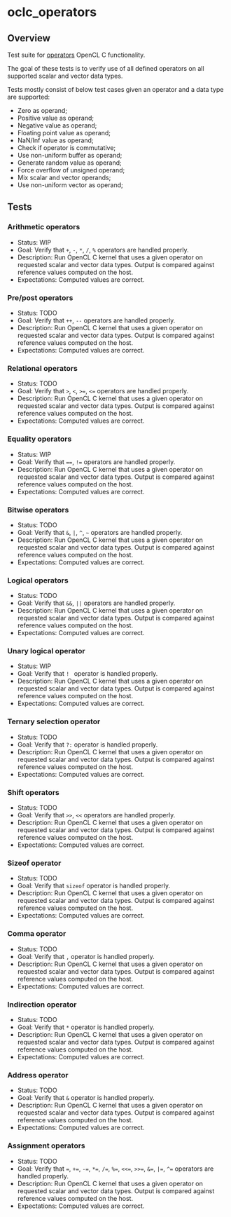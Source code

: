 # oclc_operators

## Overview
Test suite for 
[operators](https://www.khronos.org/registry/OpenCL/specs/2.2/html/OpenCL_C.html#operators) 
OpenCL C functionality.

The goal of these tests is to verify use of all defined operators on all supported scalar and vector data types. 

Tests mostly consist of below test cases given an operator and a data type are supported:
* Zero as operand;
* Positive value as operand;
* Negative value as operand;
* Floating point value as operand;
* NaN/Inf value as operand;
* Check if operator is commutative;
* Use non-uniform buffer as operand;
* Generate random value as operand;
* Force overflow of unsigned operand;
* Mix scalar and vector operands;
* Use non-uniform vector as operand;

## Tests

### Arithmetic operators
* Status: WIP
* Goal: Verify that `+`, `-`, `*`, `/`, `%` operators are handled properly.
* Description: Run OpenCL C kernel that uses a given operator on requested scalar and vector 
data types. Output is compared against reference values computed on the host.
* Expectations: Computed values are correct.

### Pre/post operators
* Status: TODO
* Goal: Verify that `++`, `--` operators are handled properly.
* Description: Run OpenCL C kernel that uses a given operator on requested scalar and vector 
data types. Output is compared against reference values computed on the host.
* Expectations: Computed values are correct.

### Relational operators
* Status: TODO
* Goal: Verify that `>`, `<`, `>=`, `<=` operators are handled properly.
* Description: Run OpenCL C kernel that uses a given operator on requested scalar and vector 
data types. Output is compared against reference values computed on the host.
* Expectations: Computed values are correct.

### Equality operators
* Status: WIP
* Goal: Verify that `==`, `!=` operators are handled properly.
* Description: Run OpenCL C kernel that uses a given operator on requested scalar and vector 
data types. Output is compared against reference values computed on the host.
* Expectations: Computed values are correct.

### Bitwise operators
* Status: TODO
* Goal: Verify that `&`, `|`, `^`, `~` operators are handled properly.
* Description: Run OpenCL C kernel that uses a given operator on requested scalar and vector 
data types. Output is compared against reference values computed on the host.
* Expectations: Computed values are correct.

### Logical operators
* Status: TODO
* Goal: Verify that `&&`, `||` operators are handled properly.
* Description: Run OpenCL C kernel that uses a given operator on requested scalar and vector 
data types. Output is compared against reference values computed on the host.
* Expectations: Computed values are correct.

### Unary logical operator
* Status: WIP
* Goal: Verify that `! ` operator is handled properly.
* Description: Run OpenCL C kernel that uses a given operator on requested scalar and vector 
data types. Output is compared against reference values computed on the host.
* Expectations: Computed values are correct.

### Ternary selection operator
* Status: TODO
* Goal: Verify that `?:` operator is handled properly.
* Description: Run OpenCL C kernel that uses a given operator on requested scalar and vector 
data types. Output is compared against reference values computed on the host.
* Expectations: Computed values are correct.

### Shift operators
* Status: TODO
* Goal: Verify that `>>`, `<<` operators are handled properly.
* Description: Run OpenCL C kernel that uses a given operator on requested scalar and vector 
data types. Output is compared against reference values computed on the host.
* Expectations: Computed values are correct.

### Sizeof operator
* Status: TODO
* Goal: Verify that `sizeof` operator is handled properly.
* Description: Run OpenCL C kernel that uses a given operator on requested scalar and vector 
data types. Output is compared against reference values computed on the host.
* Expectations: Computed values are correct.

### Comma operator
* Status: TODO
* Goal: Verify that `,` operator is handled properly.
* Description: Run OpenCL C kernel that uses a given operator on requested scalar and vector 
data types. Output is compared against reference values computed on the host.
* Expectations: Computed values are correct.

### Indirection operator
* Status: TODO
* Goal: Verify that `*` operator is handled properly.
* Description: Run OpenCL C kernel that uses a given operator on requested scalar and vector 
data types. Output is compared against reference values computed on the host.
* Expectations: Computed values are correct.

### Address operator
* Status: TODO
* Goal: Verify that `&` operator is handled properly.
* Description: Run OpenCL C kernel that uses a given operator on requested scalar and vector 
data types. Output is compared against reference values computed on the host.
* Expectations: Computed values are correct.

### Assignment operators
* Status: TODO
* Goal: Verify that `=`, `+=`, `-=`, `*=`, `/=`, `%=`, `<<=`, `>>=`, `&=`, `|=`, `^=` operators 
are handled properly.
* Description: Run OpenCL C kernel that uses a given operator on requested scalar and vector 
data types. Output is compared against reference values computed on the host.
* Expectations: Computed values are correct.
